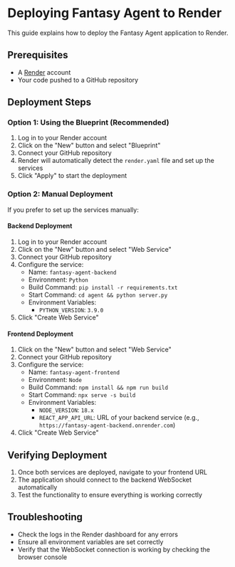 # Deploying Fantasy Agent to Render

This guide explains how to deploy the Fantasy Agent application to Render.

## Prerequisites

- A [Render](https://render.com) account
- Your code pushed to a GitHub repository

## Deployment Steps

### Option 1: Using the Blueprint (Recommended)

1. Log in to your Render account
2. Click on the "New" button and select "Blueprint"
3. Connect your GitHub repository
4. Render will automatically detect the `render.yaml` file and set up the services
5. Click "Apply" to start the deployment

### Option 2: Manual Deployment

If you prefer to set up the services manually:

#### Backend Deployment

1. Log in to your Render account
2. Click on the "New" button and select "Web Service"
3. Connect your GitHub repository
4. Configure the service:
   - Name: `fantasy-agent-backend`
   - Environment: `Python`
   - Build Command: `pip install -r requirements.txt`
   - Start Command: `cd agent && python server.py`
   - Environment Variables:
     - `PYTHON_VERSION`: `3.9.0`
5. Click "Create Web Service"

#### Frontend Deployment

1. Click on the "New" button and select "Web Service"
2. Connect your GitHub repository
3. Configure the service:
   - Name: `fantasy-agent-frontend`
   - Environment: `Node`
   - Build Command: `npm install && npm run build`
   - Start Command: `npx serve -s build`
   - Environment Variables:
     - `NODE_VERSION`: `18.x`
     - `REACT_APP_API_URL`: URL of your backend service (e.g., `https://fantasy-agent-backend.onrender.com`)
4. Click "Create Web Service"

## Verifying Deployment

1. Once both services are deployed, navigate to your frontend URL
2. The application should connect to the backend WebSocket automatically
3. Test the functionality to ensure everything is working correctly

## Troubleshooting

- Check the logs in the Render dashboard for any errors
- Ensure all environment variables are set correctly
- Verify that the WebSocket connection is working by checking the browser console 